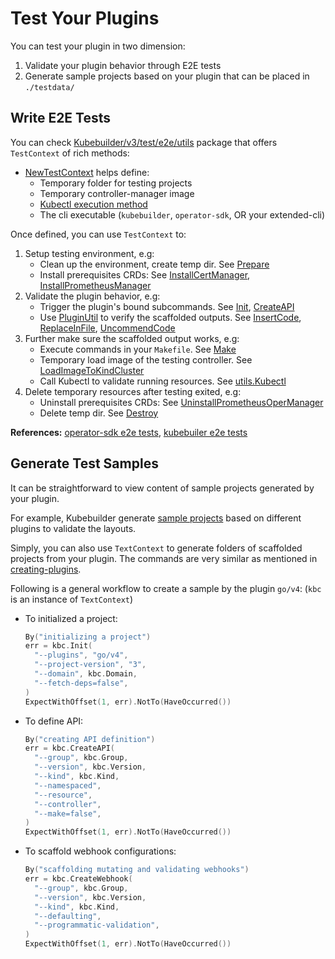# Test Your Plugins

You can test your plugin in two dimension:

1. Validate your plugin behavior through E2E tests
2. Generate sample projects based on your plugin that can be placed in `./testdata/`

## Write E2E Tests

You can check [Kubebuilder/v3/test/e2e/utils](https://pkg.go.dev/sigs.k8s.io/kubebuilder/v4/test/e2e/utils) package that offers `TestContext` of rich methods:

- [NewTestContext](https://github.com/kubernetes-sigs/kubebuilder/blob/v3.7.0/test/e2e/utils/test_context.go#L51) helps define:
  - Temporary folder for testing projects
  - Temporary controller-manager image
  - [Kubectl execution method](https://pkg.go.dev/sigs.k8s.io/kubebuilder/v4/test/e2e/utils#Kubectl)
  - The cli executable (`kubebuilder`, `operator-sdk`, OR your extended-cli)

Once defined, you can use `TestContext` to:

1. Setup testing environment, e.g:
   - Clean up the environment, create temp dir. See [Prepare](https://github.com/kubernetes-sigs/kubebuilder/blob/v3.7.0/test/e2e/utils/test_context.go#L97)
   - Install prerequisites CRDs: See [InstallCertManager](https://github.com/kubernetes-sigs/kubebuilder/blob/v3.7.0/test/e2e/utils/test_context.go#L138), [InstallPrometheusManager](https://github.com/kubernetes-sigs/kubebuilder/blob/v3.6.0/test/e2e/utils/test_context.go#L171)
2. Validate the plugin behavior, e.g:
   - Trigger the plugin's bound subcommands. See [Init](https://github.com/kubernetes-sigs/kubebuilder/blob/v3.7.0/test/e2e/utils/test_context.go#L213), [CreateAPI](https://github.com/kubernetes-sigs/kubebuilder/blob/v3.6.0/test/e2e/utils/test_context.go#L222)
   - Use [PluginUtil](https://pkg.go.dev/sigs.k8s.io/kubebuilder/v4/pkg/plugin/util) to verify the scaffolded outputs. See [InsertCode](https://github.com/kubernetes-sigs/kubebuilder/blob/v3.7.0/pkg/plugin/util/util.go#L67), [ReplaceInFile](https://github.com/kubernetes-sigs/kubebuilder/blob/v3.6.0/pkg/plugin/util/util.go#L196), [UncommendCode](https://github.com/kubernetes-sigs/kubebuilder/blob/v3.6.0/pkg/plugin/util/util.go#L86)
3. Further make sure the scaffolded output works, e.g:
   - Execute commands in your `Makefile`. See [Make](https://github.com/kubernetes-sigs/kubebuilder/blob/v3.7.0/test/e2e/utils/test_context.go#L240)
   - Temporary load image of the testing controller. See [LoadImageToKindCluster](https://github.com/kubernetes-sigs/kubebuilder/blob/v3.7.0/test/e2e/utils/test_context.go#L283)
   - Call Kubectl to validate running resources. See [utils.Kubectl](https://pkg.go.dev/sigs.k8s.io/kubebuilder/v4/test/e2e/utils#Kubectl)
4. Delete temporary resources after testing exited, e.g:
   - Uninstall prerequisites CRDs: See [UninstallPrometheusOperManager](https://github.com/kubernetes-sigs/kubebuilder/blob/v3.7.0/test/e2e/utils/test_context.go#L183)
   - Delete temp dir. See [Destroy](https://github.com/kubernetes-sigs/kubebuilder/blob/v3.7.0/test/e2e/utils/test_context.go#L255)

**References:** [operator-sdk e2e tests](https://github.com/operator-framework/operator-sdk/tree/master/test/e2e/go), [kubebuiler e2e tests](https://github.com/kubernetes-sigs/kubebuilder/tree/master/test/e2e/v3)

## Generate Test Samples

It can be straightforward to view content of sample projects generated by your plugin.

For example, Kubebuilder generate [sample projects](https://github.com/kubernetes-sigs/kubebuilder/tree/v3.7.0/testdata) based on different plugins to validate the layouts.

Simply, you can also use `TextContext` to generate folders of scaffolded projects from your plugin.
The commands are very similar as mentioned in [creating-plugins](creating-plugins.md#write-e2e-tests).

Following is a general workflow to create a sample by the plugin `go/v4`: (`kbc` is an instance of `TextContext`)

- To initialized a project:
  ```go
  By("initializing a project")
  err = kbc.Init(
  	"--plugins", "go/v4",
  	"--project-version", "3",
  	"--domain", kbc.Domain,
  	"--fetch-deps=false",
  )
  ExpectWithOffset(1, err).NotTo(HaveOccurred())
  ```
- To define API:
  ```go
  By("creating API definition")
  err = kbc.CreateAPI(
  	"--group", kbc.Group,
  	"--version", kbc.Version,
  	"--kind", kbc.Kind,
  	"--namespaced",
  	"--resource",
  	"--controller",
  	"--make=false",
  )
  ExpectWithOffset(1, err).NotTo(HaveOccurred())
  ```
- To scaffold webhook configurations:
  ```go
  By("scaffolding mutating and validating webhooks")
  err = kbc.CreateWebhook(
  	"--group", kbc.Group,
  	"--version", kbc.Version,
  	"--kind", kbc.Kind,
  	"--defaulting",
  	"--programmatic-validation",
  )
  ExpectWithOffset(1, err).NotTo(HaveOccurred())
  ```
